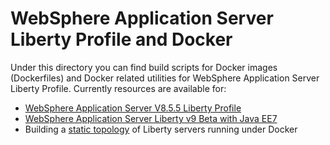 # WebSphere Application Server Liberty Profile and Docker

Under this directory you can find build scripts for Docker images (Dockerfiles) and Docker related utilities for WebSphere Application Server Liberty Profile. Currently resources are available for:

* [WebSphere Application Server V8.5.5 Liberty Profile](8.5.5)
* [WebSphere Application Server Liberty v9 Beta with Java EE7](beta)
* Building a [static topology](static-topology) of Liberty servers running under Docker